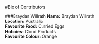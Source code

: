 #Bio of Contributors

###Braydan Willrath
**Name:** Braydan Willrath<br>
**Location:** Australia<br>
**Favourite Food:** Curried Eggs<br>
**Hobbies:** Cloud Products<br>
**Favourite Colour:** Orange<br>

